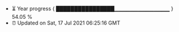 - ⏳ Year progress { ████████████████▁▁▁▁▁▁▁▁▁▁▁▁▁▁ } 54.05 %
- ⏰ Updated on Sat, 17 Jul 2021 06:25:16 GMT

